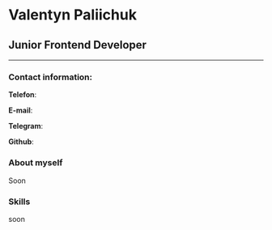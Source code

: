 # Valentyn Paliichuk
## Junior Frontend Developer
---
### Contact information:

**Telefon**:

**E-mail**:

**Telegram**:

**Github**:

### About myself
Soon

### Skills
soon
